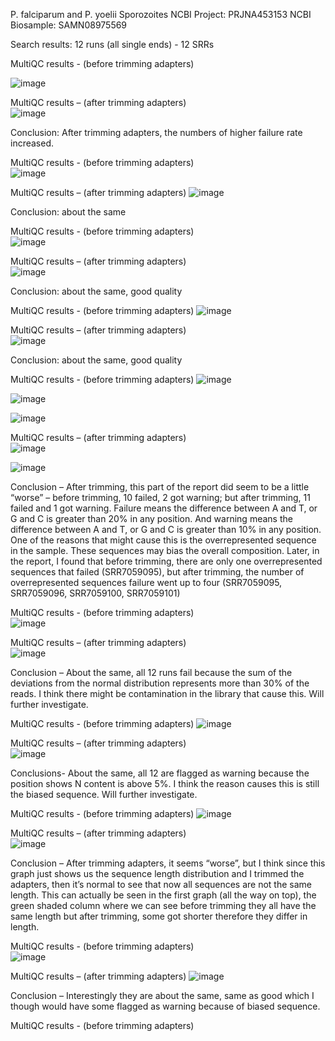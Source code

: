 P. falciparum and P. yoelii Sporozoites
NCBI Project: PRJNA453153
NCBI Biosample: SAMN08975569

Search results: 12 runs (all single ends) - 12 SRRs

MultiQC results - (before trimming adapters)    


![image](https://user-images.githubusercontent.com/61590108/81424006-407c6b00-9123-11ea-8acc-e994c10e7f5c.png)


MultiQC results – (after trimming adapters)   
![image](https://user-images.githubusercontent.com/61590108/81424458-fd6ec780-9123-11ea-8750-860541f8f153.png)

Conclusion: 
After trimming adapters, the numbers of higher failure rate increased.


MultiQC results - (before trimming adapters)    
![image](https://user-images.githubusercontent.com/61590108/81424627-3f980900-9124-11ea-94c1-684b2496b4cc.png)

MultiQC results – (after trimming adapters) 
![image](https://user-images.githubusercontent.com/61590108/81424745-6c4c2080-9124-11ea-84cb-ef41d886338a.png)

Conclusion:  about the same


MultiQC results - (before trimming adapters)   
![image](https://user-images.githubusercontent.com/61590108/81424849-930a5700-9124-11ea-8f05-6443820907de.png)

MultiQC results – (after trimming adapters)   
![image](https://user-images.githubusercontent.com/61590108/81424938-b03f2580-9124-11ea-85ef-b463d4c26604.png)

Conclusion: about the same, good quality


MultiQC results - (before trimming adapters)
![image](https://user-images.githubusercontent.com/61590108/81425041-d95fb600-9124-11ea-8a19-6ecf67b97c71.png)

MultiQC results – (after trimming adapters)  
![image](https://user-images.githubusercontent.com/61590108/81425112-f4322a80-9124-11ea-97b3-57957eae6bce.png)

Conclusion: about the same, good quality


MultiQC results - (before trimming adapters) 
![image](https://user-images.githubusercontent.com/61590108/81425194-19269d80-9125-11ea-9380-3d57e8b06964.png)

![image](https://user-images.githubusercontent.com/61590108/81425251-38bdc600-9125-11ea-8c54-f7b2c99bc2fd.png)

![image](https://user-images.githubusercontent.com/61590108/81425296-525f0d80-9125-11ea-9d77-8083ddf6ac1d.png)

MultiQC results – (after trimming adapters)   
![image](https://user-images.githubusercontent.com/61590108/81425354-6f93dc00-9125-11ea-8d84-59cb4cbc3756.png)

![image](https://user-images.githubusercontent.com/61590108/81425401-8803f680-9125-11ea-9010-96c19c88f90b.png)

Conclusion – 
After trimming, this part of the report did seem to be a little “worse” – before trimming, 10 failed, 2 got warning; but after trimming, 11 failed and 1 got warning. Failure means the difference between A and T, or G and C is greater than 20% in any position. And warning means the difference between A and T, or G and C is greater than 10% in any position. One of the reasons that might cause this is the overrepresented sequence in the sample. These sequences may bias the overall composition. Later, in the report, I found that before trimming, there are only one overrepresented sequences that failed (SRR7059095), but after trimming, the number of overrepresented sequences failure went up to four (SRR7059095, SRR7059096, SRR7059100, SRR7059101)


MultiQC results - (before trimming adapters)  
![image](https://user-images.githubusercontent.com/61590108/81425482-af5ac380-9125-11ea-9044-432f3fd4a2f5.png)

MultiQC results – (after trimming adapters)   
![image](https://user-images.githubusercontent.com/61590108/81425551-cb5e6500-9125-11ea-8c33-a1be52b65be8.png)

Conclusion – 
About the same, all 12 runs fail because the sum of the deviations from the normal distribution represents more than 30% of the reads. I think there might be contamination in the library that cause this. Will further investigate.


MultiQC results - (before trimming adapters)
![image](https://user-images.githubusercontent.com/61590108/81425649-0496d500-9126-11ea-96e8-5f4d60ac9c38.png)

MultiQC results – (after trimming adapters)   
![image](https://user-images.githubusercontent.com/61590108/81425741-2abc7500-9126-11ea-8a0e-5f883c98f639.png)

Conclusions- 
About the same, all 12 are flagged as warning because the position shows N content is above 5%.
I think the reason causes this is still the biased sequence. Will further investigate. 


MultiQC results - (before trimming adapters) 
![image](https://user-images.githubusercontent.com/61590108/81425817-47f14380-9126-11ea-9bbe-a20e38483291.png)

MultiQC results – (after trimming adapters)   
![image](https://user-images.githubusercontent.com/61590108/81425906-69522f80-9126-11ea-9a37-8887d3374d18.png)

Conclusion – 
After trimming adapters, it seems “worse”, but I think since this graph just shows us the sequence length distribution and I trimmed the adapters, then it’s normal to see that now all sequences are not the same length. This can actually be seen in the first graph (all the way on top), the green shaded column where we can see before trimming they all have the same length but after trimming, some got shorter therefore they differ in length. 


MultiQC results - (before trimming adapters)    
![image](https://user-images.githubusercontent.com/61590108/81425966-85ee6780-9126-11ea-84cb-04f7b5b021b2.png)

MultiQC results – (after trimming adapters) 
![image](https://user-images.githubusercontent.com/61590108/81426043-a28a9f80-9126-11ea-940b-c2d1300cb67b.png)

Conclusion – 
Interestingly they are about the same, same as good which I though would have some flagged as warning because of biased sequence. 


MultiQC results - (before trimming adapters)    





